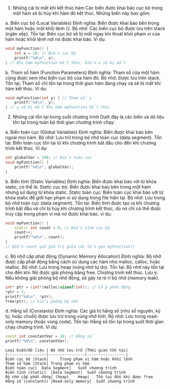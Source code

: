 1. Những cái bị mất khi kết thúc hàm
Các biến được khai báo cục bộ trong một hàm sẽ bị hủy khi hàm đó kết thúc. Những biến này bao gồm:

a. Biến cục bộ (Local Variables)
Định nghĩa: Biến được khai báo bên trong một hàm hoặc một khối lệnh {}.
Bộ nhớ: Các biến cục bộ được lưu trên stack (ngăn xếp).
Tồn tại: Biến cục bộ sẽ bị mất ngay khi thoát khỏi phạm vi của hàm hoặc khối lệnh nơi nó được khai báo.
Ví dụ:
```cpp
void myFunction() {
    int x = 10; // Biến cục bộ
    printf("%d\n", x);
} // Khi hàm myFunction kết thúc, biến x sẽ bị mất
```
b. Tham số hàm (Function Parameters)
Định nghĩa: Tham số của một hàm cũng được xem như biến cục bộ của hàm đó.
Bộ nhớ: Được lưu trên stack.
Tồn tại: Tham số chỉ tồn tại trong thời gian hàm đang chạy và sẽ bị mất khi hàm kết thúc.
Ví dụ:
```cpp
void myFunction(int y) { // Tham số y
    printf("%d\n", y);
} // y sẽ bị mất khi hàm myFunction kết thúc
```
2. Những cái tồn tại trong suốt chương trình
Dưới đây là các biến và dữ liệu tồn tại trong toàn bộ thời gian chương trình chạy:

a. Biến toàn cục (Global Variables)
Định nghĩa: Biến được khai báo bên ngoài mọi hàm.
Bộ nhớ: Lưu trữ trong bộ nhớ toàn cục (data segment).
Tồn tại: Biến toàn cục tồn tại từ khi chương trình bắt đầu cho đến khi chương trình kết thúc.
Ví dụ:
```cpp
int globalVar = 100; // Biến toàn cục
void myFunction() {
    printf("%d\n", globalVar);
}
```
b. Biến tĩnh (Static Variables)
Định nghĩa: Biến được khai báo với từ khóa static, có thể là:
Static cục bộ: Biến được khai báo bên trong một hàm nhưng sử dụng từ khóa static.
Static toàn cục: Biến toàn cục khai báo với từ khóa static để giới hạn phạm vi sử dụng trong file hiện tại.
Bộ nhớ: Lưu trong bộ nhớ toàn cục (data segment).
Tồn tại: Biến tĩnh được tạo ra khi chương trình bắt đầu và chỉ bị hủy khi chương trình kết thúc, dù nó chỉ có thể được truy cập trong phạm vi mà nó được khai báo.
ví dụ:
```cpp
void myFunction() {
    static int count = 0; // Biến tĩnh cục bộ
    count++;
    printf("%d\n", count);
}
// Biến count giữ giá trị giữa các lần gọi myFunction()
```
c. Bộ nhớ cấp phát động (Dynamic Memory Allocation)
Định nghĩa: Bộ nhớ được cấp phát động bằng cách sử dụng các hàm như malloc, calloc, hoặc realloc.
Bộ nhớ: Lưu trong heap (vùng nhớ tự do).
Tồn tại: Bộ nhớ này tồn tại cho đến khi:
Nó được giải phóng bằng free.
Chương trình kết thúc.
Lưu ý: Nếu không giải phóng bộ nhớ động, sẽ gây ra rò rỉ bộ nhớ (memory leak).
```cpp
int* ptr = (int*)malloc(sizeof(int)); // Cấp phát động
*ptr = 5;
printf("%d\n", *ptr);
free(ptr); // Giải phóng bộ nhớ
```
d. Hằng số (Constants)
Định nghĩa: Các giá trị hằng số (như số nguyên, ký tự, hoặc chuỗi) được lưu trữ trong vùng nhớ tĩnh.
Bộ nhớ: Lưu trong read-only memory (hoặc vùng code).
Tồn tại: Hằng số tồn tại trong suốt thời gian chạy chương trình.
Ví dụ:
```cpp
const int constantVar = 10; // Hằng số
printf("%d\n", constantVar);
```
```
Loại biến/dữ liệu |	Bộ nhớ lưu trữ |Thời gian tồn tại|
|-----------------|----------------|-----------------|
Biến cục bộ	|Stack| 	Trong phạm vi hàm hoặc khối lệnh
Tham số hàm	|Stack|	Trong phạm vi hàm
Biến toàn cục|	Data Segment|	Suốt chương trình
Biến tĩnh (static)	|Data Segment|	Suốt chương trình
Bộ nhớ cấp phát động| (heap)	Heap|	Tồn tại đến khi được free
Hằng số (constants)	|Read-only memory|	Suốt chương trình
```



